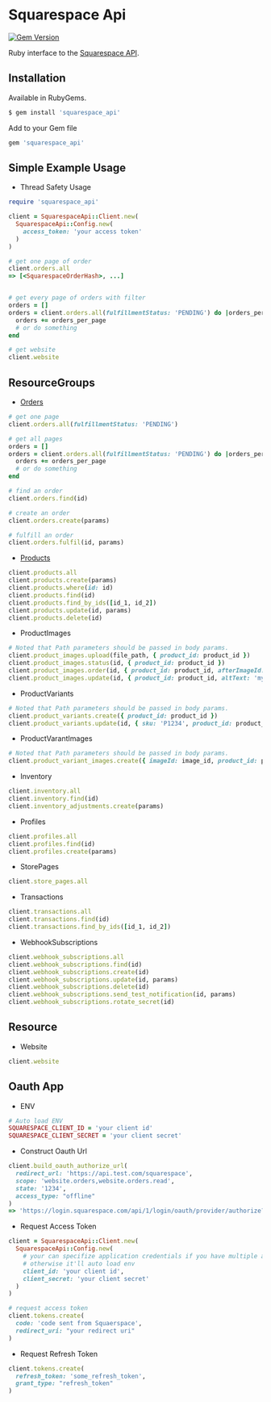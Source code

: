# Squarespace Api

[![Gem Version](https://badge.fury.io/rb/squarespace_api.svg)](https://rubygems.org/gems/squarespace_api)


Ruby interface to the [Squarespace API](https://developers.squarespace.com/commerce-apis/overview).

## Installation

Available in RubyGems.

```bash
$ gem install 'squarespace_api'
```

Add to your Gem file
```ruby
gem 'squarespace_api'
```



## Simple Example Usage

- Thread Safety Usage

```ruby
require 'squarespace_api'

client = SquarespaceApi::Client.new(
  SquarespaceApi::Config.new(
    access_token: 'your access token'
  )
)

# get one page of order
client.orders.all
=> [<SquarespaceOrderHash>, ...]


# get every page of orders with filter
orders = []
orders = client.orders.all(fulfillmentStatus: 'PENDING') do |orders_per_page|
  orders += orders_per_page
  # or do something
end

# get website
client.website
```


## ResourceGroups

- [Orders](https://developers.squarespace.com/commerce-apis/orders-overview)

```ruby
# get one page
client.orders.all(fulfillmentStatus: 'PENDING')

# get all pages
orders = []
orders = client.orders.all(fulfillmentStatus: 'PENDING') do |orders_per_page|
  orders += orders_per_page
  # or do something
end

# find an order
client.orders.find(id)

# create an order
client.orders.create(params)

# fulfill an order
client.orders.fulfil(id, params)
```

- [Products](https://developers.squarespace.com/commerce-apis/products-overview)

```ruby
client.products.all
client.products.create(params)
client.products.where(id: id)
client.products.find(id)
client.products.find_by_ids([id_1, id_2])
client.products.update(id, params)
client.products.delete(id)
```

- ProductImages

```ruby
# Noted that Path parameters should be passed in body params.
client.product_images.upload(file_path, { product_id: product_id })
client.product_images.status(id, { product_id: product_id })
client.product_images.order(id, { product_id: product_id, afterImageId: 'otherImageId' })
client.product_images.update(id, { product_id: product_id, altText: 'my_picture' })
```

- ProductVariants

```ruby
# Noted that Path parameters should be passed in body params.
client.product_variants.create({ product_id: product_id })
client.product_variants.update(id, { sku: 'P1234', product_id: product_id })
```


- ProductVarantImages

```ruby
# Noted that Path parameters should be passed in body params.
client.product_variant_images.create({ imageId: image_id, product_id: product_id, variant_id: variant_id })
```

- Inventory

```ruby
client.inventory.all
client.inventory.find(id)
client.inventory_adjustments.create(params)
```

- Profiles
```ruby
client.profiles.all
client.profiles.find(id)
client.profiles.create(params)
```

- StorePages
```ruby
client.store_pages.all
```

- Transactions

```ruby
client.transactions.all
client.transactions.find(id)
client.transactions.find_by_ids([id_1, id_2])
```

- WebhookSubscriptions

```ruby
client.webhook_subscriptions.all
client.webhook_subscriptions.find(id)
client.webhook_subscriptions.create(id)
client.webhook_subscriptions.update(id, params)
client.webhook_subscriptions.delete(id)
client.webhook_subscriptions.send_test_notification(id, params)
client.webhook_subscriptions.rotate_secret(id)
```

## Resource

- Website

```ruby
client.website
```

##  Oauth App

- ENV

```ruby
# Auto load ENV
SQUARESPACE_CLIENT_ID = 'your client id'
SQUARESPACE_CLIENT_SECRET = 'your client secret'
```

- Construct Oauth Url

```ruby
client.build_oauth_authorize_url(
  redirect_url: 'https://api.test.com/squarespace',
  scope: 'website.orders,website.orders.read',
  state: '1234',
  access_type: "offline"
)
=> 'https://login.squarespace.com/api/1/login/oauth/provider/authorize?client_id=&redirect_url=https://api.test.com/squarespace&scope=website.orders,website.orders.read&state=1234&access_type=offline'
```

- Request Access Token

```ruby
client = SquarespaceApi::Client.new(
  SquarespaceApi::Config.new(
    # your can specifize application credentials if you have multiple apps
    # otherwise it'll auto load env
    client_id: 'your client id',
    client_secret: 'your client secret'
  )
)

# request access token
client.tokens.create(
  code: 'code sent from Squaerspace',
  redirect_uri: "your redirect uri"
)
```

- Request Refresh Token
```ruby
client.tokens.create(
  refresh_token: 'some_refresh_token',
  grant_type: "refresh_token"
)
```
